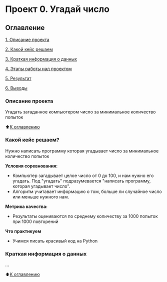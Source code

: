 #  Проект 0. Угадай число

## Оглавление
[1. Описание проекта](https://github.com/iampeterpanda/sf_data_science/blob/main/project_0/README.md#Описание-проекта)

[2. Какой кейс решаем](https://github.com/iampeterpanda/sf_data_science/blob/main/project_0/README.md#Какой-кейс-решаем)

[3. Краткая информация о данных](https://github.com/iampeterpanda/sf_data_science/blob/main/project_0/README.md#Краткая-информация-о-данных)

[4. Этапы работы над проектом](https://github.com/iampeterpanda/sf_data_science/blob/main/project_0/README.md#Этапы-работы-над-проектом)

[5. Результат](https://github.com/iampeterpanda/sf_data_science/blob/main/project_0/README.md#Результат)

[6. Выводы](https://github.com/iampeterpanda/sf_data_science/blob/main/project_0/README.md#Выводы)

### Описание проекта
Угадать загаданное компьютером число за минимальное количество попыток

:arrow_up:[К оглавлению](https://github.com/iampeterpanda/sf_data_science/blob/main/project_0/README.md#Оглавление)

### Какой кейс решаем?
Нужно написать программу которая угадывает число за минимальное количество попыток

**Условия соревнования:**
- Компьютер загадывает целое число от 0 до 100, и нам нужно его угадать. Под "угадать" подразумевается "написать программу, которая угадывает число".
- Алгоритм учитавает информацию о том, больше ли случайное число или меньше нужного нам. 

**Метрика качества:**
- Результаты оцениваются по среднему количеству за 1000 попыток при 1000 повторений

**Что практикуем**
- Учимся писать красивый код на Python

### Краткая информация о данных
...

:arrow_up:[К оглавлению](https://github.com/iampeterpanda/sf_data_science/blob/main/project_0/README.md#Оглавление)